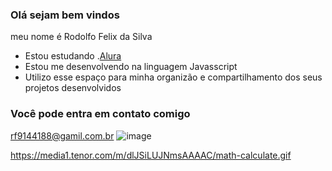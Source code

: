 ### Olá sejam bem vindos 

meu nome é Rodolfo Felix da Silva

- Estou estudando .[Alura](https:www.alura.com.br)
- Estou me desenvolvendo na linguagem Javasscript
- Utilizo esse espaço para minha organizão e compartilhamento dos seus projetos desenvolvidos

### Você pode entra em contato  comigo 

rf9144188@gamil.com.br
![image](https://github.com/rodolfo123f/rodolfo/assets/170739641/edf7c069-2571-4800-a034-2e67b09f0bd3)



https://media1.tenor.com/m/dlJSiLUJNmsAAAAC/math-calculate.gif

